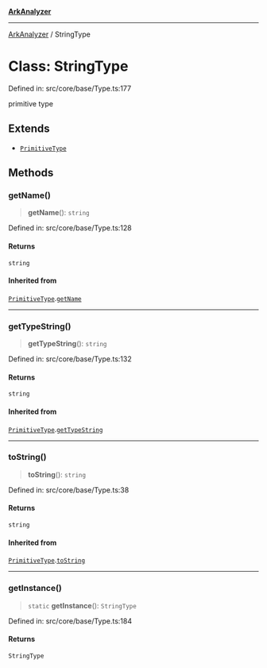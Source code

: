 [**ArkAnalyzer**](../README.md)

***

[ArkAnalyzer](../globals.md) / StringType

# Class: StringType

Defined in: src/core/base/Type.ts:177

primitive type

## Extends

- [`PrimitiveType`](PrimitiveType.md)

## Methods

### getName()

> **getName**(): `string`

Defined in: src/core/base/Type.ts:128

#### Returns

`string`

#### Inherited from

[`PrimitiveType`](PrimitiveType.md).[`getName`](PrimitiveType.md#getname)

***

### getTypeString()

> **getTypeString**(): `string`

Defined in: src/core/base/Type.ts:132

#### Returns

`string`

#### Inherited from

[`PrimitiveType`](PrimitiveType.md).[`getTypeString`](PrimitiveType.md#gettypestring)

***

### toString()

> **toString**(): `string`

Defined in: src/core/base/Type.ts:38

#### Returns

`string`

#### Inherited from

[`PrimitiveType`](PrimitiveType.md).[`toString`](PrimitiveType.md#tostring)

***

### getInstance()

> `static` **getInstance**(): `StringType`

Defined in: src/core/base/Type.ts:184

#### Returns

`StringType`
